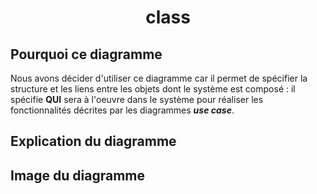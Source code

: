 # <center> class </center>

## Pourquoi ce diagramme

Nous avons décider d'utiliser ce diagramme car il permet de spécifier la structure et les liens entre les objets dont le système est composé : il spécifie **QUI** sera à l'oeuvre dans le système pour réaliser les fonctionnalités décrites par les diagrammes ***use case***.

## Explication du diagramme


## Image du diagramme